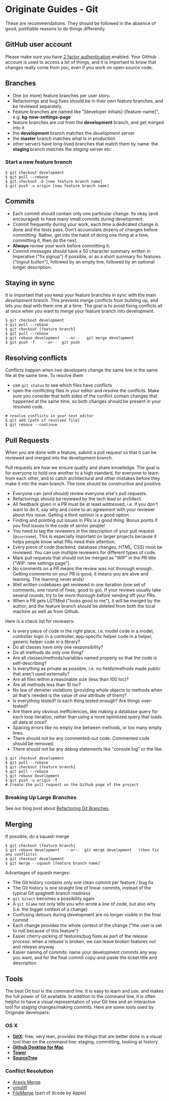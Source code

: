 # Originate Guides - Git

These are recommendations. They should be followed in the absence of good, justifiable reasons to do things differently.

## GitHub user account

Please make sure you have [2 factor authentication](https://github.com/settings/security) enabled. 
Your GitHub account is used to access a lot of things, 
and it is important to know that changes really come from you,
even if you work on open-source code.


## Branches

* One (or more) feature branches per user story.
* Refactorings and bug fixes should be in their own feature branches, and be reviewed separately.
* Feature branches are named like "[developer initials]-[feature-name]", e.g. __kg-new-settings-page__
* feature branches are cut from the __development__ branch, and get merged into it
* the __development__ branch matches the _development_ server
* the __master__ branch matches what is in production
* other servers have long-lived branches that match them by name: the __staging__ branch matches the _staging_ server etc

### Start a new feature branch

```shell
$ git checkout development
$ git pull --rebase
$ git checkout -b [new feature branch name]
$ git push -u origin [new feature branch name]
```

## Commits

* Each commit should contain only one particular change. Its okay (and encouraged) to have many small commits during development.
* Commit frequently during your work, each time a dedicated change is done and the tests pass. Don't accumulate dozens of changes before committing. Rather, get into the habit of doing one thing at a time, committing it, then do the next.
* **Always** review your work before committing it. 
* Commit messages should have a 50 character summary written in imperative ("fix signup") if possible, or as a short summary for features ("logout button"), followed by an empty line, followed by an optional longer description.


## Staying in sync

It is important that you keep your feature branches in sync with the main _development_ branch.
This prevents merge conflicts from building up, and lets you deal with them one at a time. The goal is
to avoid fixing conflicts all at once when you want to merge your feature branch into development.

```shell
$ git checkout development
$ git pull --rebase
$ git checkout [feature branch]
$ git pull --rebase
$ git rebase development   --or--   git merge development
$ git push -f    --or--  git push
```


## Resolving conflicts

Conflicts happen when two developers change the same line in the same file at the same time.
To resolve them
* use `git status` to see which files have conflicts
* open the conflicting files in your editor and resolve the conflicts. Make sure you consider that both sides of the conflict contain changes that happened at the same time, so both changes should be present in your resolved code.

```shell
# resolve conflicts in your text editor
$ git add [path of resolved file]
$ git rebase --continue
```


## Pull Requests

When you are done with a feature, submit a pull request so that it can be reviewed and merged into the development branch.

Pull requests are how we ensure quality and share knowledge. The goal is for everyone to hold one another to a high standard, for everyone to learn from each other, and to catch architectural and other mistakes before they make it into the main branch. The tone should be constructive and positive.

* Everyone can (and should) review everyone else's pull requests.
* Refactorings should be reviewed by the tech lead or architect.
* All feedback given in a PR must be at least addressed, i.e. if you don't want to do it, say why and come to an agreement with your reviewer about this issue. Getting a third opinion is a good option.
* Finding and pointing out issues in PRs is a good thing. Bonus points if you find issues in the code of senior people!
* You need to tag the reviewers in the description of your pull request (`@username`). This is especially important on larger projects because it helps people know what PRs need their attention.
* Every piece of code (backend, database changes, HTML, CSS) must be reviewed. You can use multiple reviewers for different types of code.
* Mark pull requests that should not be merged as "WIP" in the PR title ("WIP: new settings page").
* No comments on a PR means the review was not thorough enough. Getting comments on your PR is good, it means you are alive and learning. The learning never ends!
* Well written codebases get reviewed in one iteration (one set of comments, one round of fixes, good to go). If your reviews usually take several rounds, try to be more thorough before sending off your PRs.
* When a PR gets LGTMed ("looks good to me"), it will be merged by the author, and the feature branch should be deleted from both the local machine as well as from Github.

Here is a check list for reviewers:

* Is every piece of code in the right place, i.e. model code in a model, controller logic in a controller, app-specific helper code in a helper, generic helper code in a library?
* Do all classes have only one responsibility?
* Do all methods do only one thing?
* Are all classes/methods/variables named properly so that the code is self-describing?
* Is everything as private as possible, i.e. no fields/methods made public that aren't used externally?
* Are all files within a reasonable size (less than 100 loc)?
* Are all methods less than 10 loc?
* No law of demeter violations (providing whole objects to methods when all that's needed is the value of one attribute of them)?
* Is everything tested? Is each thing tested enough? Are things over-tested?
* Are there any obvious inefficiencies, like making a database query for each loop iteration, rather than using a more optimized query that loads all data at once? 
* Spacing errors like no empty line between methods, or too many empty lines.
* There should not be any commented-out code. Commented code should be removed.
* There should not be any debug statements like "console.log" or the like.

```shell
$ git checkout development
$ git pull --rebase
$ git checkout [feature branch]
$ git pull --rebase
$ git rebase development
$ git push -u origin -f
# Create the pull request on the Github page of the project
```


### Breaking Up Large Branches

See our blog post about [Refactoring Git Branches](http://blog.originate.com/blog/2014/04/19/refactoring_git_branches).


## Merging

If possible, do a squash merge

```shell
$ git checkout [feature branch]
$ git rebase development   --or--  git merge development   (then fix any conflicts)
$ git checkout development
$ git merge --squash [feature branch name]`
```

Advantages of squash merges:
* The Git history contains only one clean commit per feature / bug fix
* The Git history is one straight line of linear commits, instead of the typical Git spaghetti branch madness
* `git bisect` becomes a possibility again
* A `git blame` not only tells you who wrote a line of code, but also why (i.e. the bigger context of a change)
* Confusing detours during development are no longer visible in the final commit
* Each change provides the whole context of the change ("the user is set to null because of this feature")
* Easier cherry-picking of features/bug fixes as part of the release process: when a release is broken, we can leave broken features out and release anyway
* Easier naming of commits: name your development commits any way you want, and for the final commit copy-and-paste the ticket title and description


## Tools

The best Git tool is the command line. It is easy to learn and use, and makes the full power of Git available. In addition to the command line, it is often helpful to have a visual representation of your Git tree and an interactive tool for staging changes/making commits. Here are some tools used by Originate developers: 

### OS X
* __[GitX](http://gitx.frim.nl):__ free, very lean, provides the things that are better done in a visual tool than on the command line: staging, committing, looking at history.
* __[Github Desktop for Mac](https://desktop.github.com/)__
* __[Tower](https://www.git-tower.com/)__
* __[SourceTree](https://www.atlassian.com/software/sourcetree)__

### Conflict Resolution
- [Araxis Merge](http://www.araxis.com/merge/)
- [vimdiff](http://vimdoc.sourceforge.net/htmldoc/diff.html)
- [FileMerge](https://developer.apple.com/xcode/features/) (part of Xcode by Apple)

